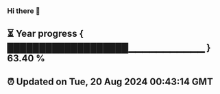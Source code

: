 ### Hi there 👋
⏳ Year progress { ███████████████████▁▁▁▁▁▁▁▁▁▁▁ } 63.40 %
---
⏰ Updated on Tue, 20 Aug 2024 00:43:14 GMT
---

